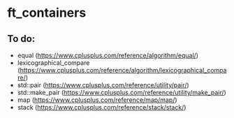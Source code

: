 # ft_containers

## To do:

  - equal (https://www.cplusplus.com/reference/algorithm/equal/)
  - lexicographical_compare (https://www.cplusplus.com/reference/algorithm/lexicographical_compare/)
  - std::pair (https://www.cplusplus.com/reference/utility/pair/)
  - std::make_pair (https://www.cplusplus.com/reference/utility/make_pair/)
  - map (https://www.cplusplus.com/reference/map/map/)
  - stack (https://www.cplusplus.com/reference/stack/stack/)
